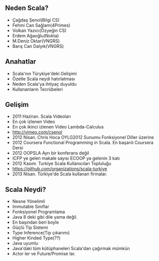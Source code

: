 ## Neden Scala?
* Çağdaş Şenol(Bilgi CS)
* Fehmi Can Sağlam(4Primes)
* Volkan Yazıcı(Özyeğin CS)
* Erdem Ağaoğlu(Nokta)
* M.Deniz Oktar(VNGRS)
* Barış Can Dalyık(VNGRS)

## Anahatlar

* Scala'nın Türykiye'deki Gelişimi
* Özetle Scala neydi hatırlatması
* Neden Scala'ya ihtiyaç duyuldu
* Kullananların Tecrübeleri

## Gelişim
* 2011 Haziran. Scala Videoları
 * En çok izlenen Video
 * En çok ikinci izlenen Video Lambda-Calculus
 * http://vimeo.com/csenol
* 2012 Nisan. Chris Hoca OYLG2012 Sunumu Fonksiyonel Diller üzerine
* 2012 Coursera Functional Programming in Scala. En başarılı Coursera Dersi
* 2012 OOPSLA Ayrı bir konferans değil
* ICFP ye gelen makale sayısı ECOOP ya gelenin 3 katı
* 2012 Kasım. Turkiye Scala Kullanıcıları Topluluğu
 * https://github.com/organizations/scala-turkiye 
* 2013 Nisan. Türkiye'de Scala kullanan firmalar.

## Scala Neydi?
* Nesne Yönelimli
 * Immutable Sınıflar
* Fonksiyonel Programlama
 * Java 8 deki gibi dile yama değil.
 * En başından beri boyle
* Güçlü Tip Sistemi
 * Type Inference(Tip çıkarımı)
 * Higher Kinded Type(??)
* Java uyumlu
 * Java'daki tüm kütüphaneleri Scala'dan çağırmak mümkün
* Actor ler ve Future/Promise lar.




